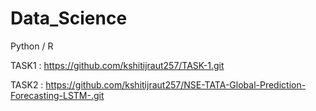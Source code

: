 # Data_Science
Python / R

TASK1 : https://github.com/kshitijraut257/TASK-1.git

TASK2 : https://github.com/kshitijraut257/NSE-TATA-Global-Prediction-Forecasting-LSTM-.git
